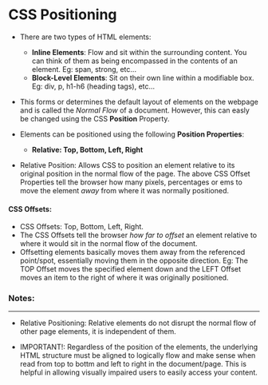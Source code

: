 # CSS Positioning

* There are two types of HTML elements:

  - **Inline Elements**: Flow and sit within the surrounding content. You can think of them as being encompassed in the contents of an element. Eg: span, strong, etc...
  - **Block-Level Elements**: Sit on their own line within a modifiable box. Eg: div, p, h1-h6 (heading tags), etc...
  
* This forms or determines the default layout of elements on the webpage and is called the _Normal Flow_ of a document. However, this can easly be changed using the CSS **Position** Property.

* Elements can be positioned using the following **Position Properties**:

    - **Relative: Top, Bottom, Left, Right**
    
* Relative Position: Allows CSS to position an element relative to its original position in the normal flow of the page. The above CSS Offset Properties tell the browser how many pixels, percentages or ems to move the element _away_ from where it was normally positioned.

#### CSS Offsets:

* CSS Offsets: Top, Bottom, Left, Right.
* The CSS Offsets tell the browser _how far to offset_ an element relative to where it would sit in the normal flow of the document. 
* Offsetting elements basically moves them away from the referenced point/spot, essentially moving them in the opposite direction. Eg: The TOP Offset moves the specified element down and the LEFT Offset moves an item to the right of where it was originally positioned.

### Notes:
***

* Relative Positioning: Relative elements do not disrupt the normal flow of other page elements, it is independent of them.

* IMPORTANT!: Regardless of the position of the elements, the underlying HTML structure must be aligned to logically flow and make sense when read from top to bottm and left to right in the document/page. This is helpful in allowing visually impaired users to easily access your content.
